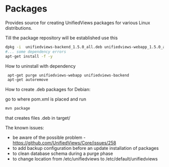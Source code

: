 Packages
========

Provides source for creating UnifiedViews packages for various Linux distributions.


Till the package repository will be established use this

~~~bash
dpkg -i  unifiedviews-backend_1.5.0_all.deb unifiedviews-webapp_1.5.0_all.deb
#... some dependency errors
apt-get install -f -y
~~~
How to uninstall with dependency 
~~~bash
 apt-get purge unifiedviews-webapp unifiedviews-backend
 apt-get autoremove 
~~~

How to create .deb packages for Debian:

go to where pom.xml is placed and run
~~~bash
mvn package
~~~

that creates files .deb in target/


The known issues:
- be aware of the possible problem - https://github.com/UnifiedViews/Core/issues/258
- to add backup configuration before an update installation of packages
- to clean database schema during a purge phase 
- to change location from /etc/unifiedviews to /etc/default/unifiedviews

